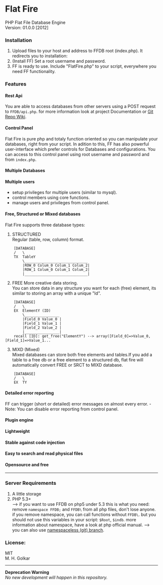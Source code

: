 # Flat Fire
PHP Flat File Database Engine  
Version: 01.0.0 [2012]  


### Installation
1. Upload files to your host and address to FFDB root (index.php).  It redirects you to installation:
2. (Install FF) Set a root username and password.
3. FF is ready to use. Include "FlatFire.php" to your script, everywhere you need FF functionality.


### Features
#### Rest Api
You are able to access databases from other servers using a POST request to `FFDB/api.php`. for more information look at project Documentation or [Git Repo Wiki](https://github.com/mhgolkar/FlatFire/wiki).

#### Control Panel
Flat Fire is pure php and totaly function oriented so you can manipulate your databases, right from your script. In adition to this, FF has also powerful user-interface which prefer controls for Databases and configurations. You can access to this control panel using root username and password and from `index.php`.

#### Multiple Databases
#### Multiple users
* setup privileges for multiple users (similar to mysql).
* control members using core functions.
* manage users and privileges from control panel.

#### Free, Structured or Mixed databases
Flat Fire supports three database types:   
1. STRUCTURED  
Regular (table, row, column) format.
```
	[DATABASE]
	/	\
	TX	TableY
		\_____________________________
		|ROW_0 Colum_0 Colum_1 Colum_2|
		|ROW_1 Colum_0 Colum_1 Colum_2|
		|_____________________________|
```
2. FREE
More creative data storing.  
You can store data in any structure you want for each (free) element, its similar to storing an array with a unique "Id".
```
	[DATABASE]
	/	\
	EX	ElementY (ID)
		\________________
		|Field_0 Value_0 |
		|Field_1 Value_1 |
		|Field_2 Value_2 |
		|________________|
	recall [ID]: get_free("ElementY") --> array([Field_0]=>Value_0,[Field_1]=>Value_1...
```
3. MIXD (Mixed)   
Mixed databases can store both free elements and tables.If you add a table to a free db or a free element to a structured db, flat fire will automatically convert FREE or SRCT to MIXD database.
```
	[DATABASE]
	/	\
	EX	TY
```
		
#### Detailed error reporting
FF can trigger (short or detailed) error messages on almost every error.
	- Note: You can disable error reporting from control panel.
#### Plugin engine
#### Lightweight
#### Stable against code injection
#### Easy to search and read physical files
#### Opensource and free

________________________

### Server Requirements
1. A little storage
2. PHP 5.3+  
--> if you want to use FFDB on php5 under 5.3 this is what you need:
	remove `namespace FFDB;` and `FFDB\` from all php files, don't lose anyone. if you remove namespace, you can call functions without `FFDB\`. but you should not use this variables in your script: `$Root`, `$indb`.  more information about namespace, have a look at php official manual.
	--> you can also use [namespaceless (git) branch](https://github.com/mhgolkar/FlatFire/tree/Namespaceless).

### License:
MIT  
M. H. Golkar  
________________________
**Deprecation Warning**  
*No new development will happen in this repository.*

